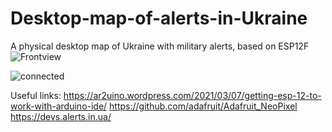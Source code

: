 # Desktop-map-of-alerts-in-Ukraine
A physical desktop map of Ukraine with military alerts, based on ESP12F
![Frontview](https://github.com/9000misha/desktop-map-of-alerts-in-Ukraine/assets/10295942/130fdb6f-347b-4d11-877c-b9e667a3e97d)

![connected](https://github.com/9000misha/desktop-map-of-alerts-in-Ukraine/assets/10295942/cef22291-a244-4a5a-bf5d-0318ebe940dc)



Useful links:
https://ar2uino.wordpress.com/2021/03/07/getting-esp-12-to-work-with-arduino-ide/
https://github.com/adafruit/Adafruit_NeoPixel
https://devs.alerts.in.ua/
